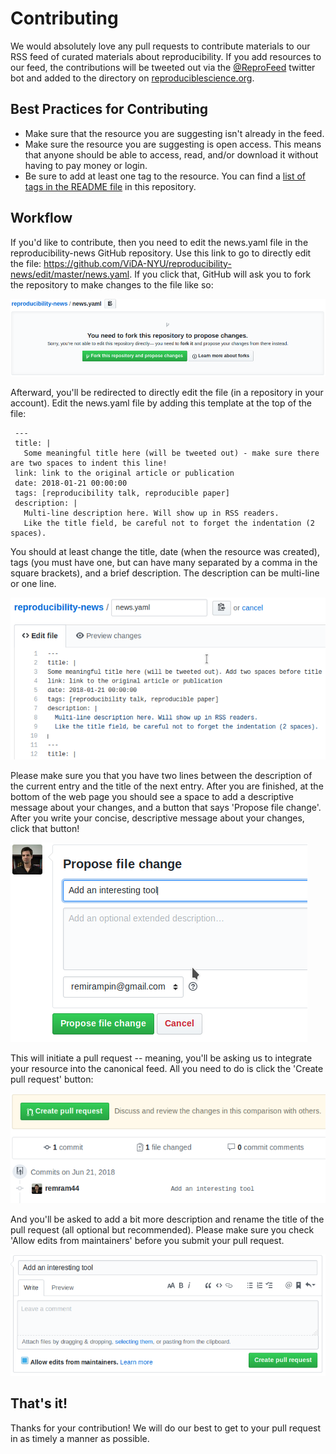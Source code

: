 # Contributing

We would absolutely love any pull requests to contribute materials to our RSS feed of curated materials about reproducibility. If you add resources to our feed, the contributions will be tweeted out via the [@ReproFeed](https://twitter.com/ReproFeed) twitter bot and added to the directory on [reproduciblescience.org](https://reproduciblescience.org/directory).

## Best Practices for Contributing
* Make sure that the resource you are suggesting isn't already in the feed.
* Make sure the resource you are suggesting is open access. This means that anyone should be able to access, read, and/or download it without having to pay money or login.
* Be sure to add at least one tag to the resource. You can find a [list of tags in the README file](README.md#rss-tags) in this repository.

## Workflow
If you'd like to contribute, then you need to edit the news.yaml file in the reproducibility-news GitHub repository. Use this link to go to directly edit the file: https://github.com/ViDA-NYU/reproducibility-news/edit/master/news.yaml. If you click that, GitHub will ask you to fork the repository to make changes to the file like so:

![](https://github.com/ViDA-NYU/reproducible-science/blob/master/images/workflow.png)

Afterward, you'll be redirected to directly edit the file (in a repository in your account). Edit the news.yaml file by adding this template at the top of the file:

     ---
     title: |
       Some meaningful title here (will be tweeted out) - make sure there are two spaces to indent this line!
     link: link to the original article or publication
     date: 2018-01-21 00:00:00
     tags: [reproducibility talk, reproducible paper]
     description: |
       Multi-line description here. Will show up in RSS readers.
       Like the title field, be careful not to forget the indentation (2 spaces).

You should at least change the title, date (when the resource was created), tags (you must have one, but can have many separated by a comma in the square brackets), and a brief description. The description can be multi-line or one line.

![](https://github.com/ViDA-NYU/reproducible-science/blob/master/images/workflow1.png)

Please make sure you that you have two lines between the description of the current entry and the title of the next entry. After you are finished, at the bottom of the web page you should see a space to add a descriptive message about your changes, and a button that says 'Propose file change'. After you write your concise, descriptive message about your changes, click that button!

![](https://github.com/ViDA-NYU/reproducible-science/blob/master/images/workflow2.png)

This will initiate a pull request -- meaning, you'll be asking us to integrate your resource into the canonical feed. All you need to do is click the 'Create pull request' button:

![](https://github.com/ViDA-NYU/reproducible-science/blob/master/images/workflow3.png)

And you'll be asked to add a bit more description and rename the title of the pull request (all optional but recommended). Please make sure you check 'Allow edits from maintainers' before you submit your pull request.

![](https://github.com/ViDA-NYU/reproducible-science/blob/master/images/workflow4.png)

## That's it!

Thanks for your contribution! We will do our best to get to your pull request in as timely a manner as possible.
